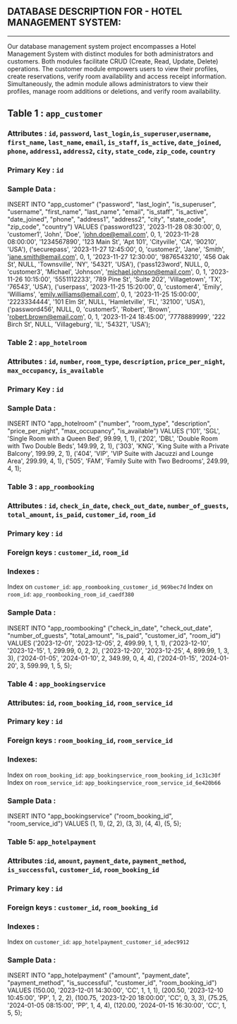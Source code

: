 ## DATABASE DESCRIPTION FOR - HOTEL MANAGEMENT SYSTEM:
--------------------------------------------------

Our database management system project encompasses a Hotel Management System with distinct modules for both administrators and customers. Both modules facilitate CRUD (Create, Read, Update, Delete) operations. 
The customer module empowers users to view their profiles, create reservations, verify room availability and access receipt information. Simultaneously, the admin module allows administrators to view their profiles, 
manage room additions or deletions, and verify room availability.

## Table 1 : `app_customer`
### Attributes : `id`, `password`, `last_login`,`is_superuser`,`username`, `first_name`, `last_name`, `email`, `is_staff`, `is_active`, `date_joined`, `phone`, `address1`, `address2`, `city`, `state_code`, `zip_code`, `country`
### Primary Key : `id`
### Sample Data :

INSERT INTO "app_customer" ("password", "last_login", "is_superuser", "username", "first_name", "last_name", "email", "is_staff", "is_active", "date_joined", "phone", "address1", "address2", "city", "state_code", "zip_code", "country")
VALUES
('password123', '2023-11-28 08:30:00', 0, 'customer1', 'John', 'Doe', 'john.doe@email.com', 0, 1, '2023-11-28 08:00:00', '1234567890', '123 Main St', 'Apt 101', 'Cityville', 'CA', '90210', 'USA'),
('securepass', '2023-11-27 12:45:00', 0, 'customer2', 'Jane', 'Smith', 'jane.smith@email.com', 0, 1, '2023-11-27 12:30:00', '9876543210', '456 Oak St', NULL, 'Townsville', 'NY', '54321', 'USA'),
('pass123word', NULL, 0, 'customer3', 'Michael', 'Johnson', 'michael.johnson@email.com', 0, 1, '2023-11-26 10:15:00', '5551112233', '789 Pine St', 'Suite 202', 'Villagetown', 'TX', '76543', 'USA'),
('userpass', '2023-11-25 15:20:00', 0, 'customer4', 'Emily', 'Williams', 'emily.williams@email.com', 0, 1, '2023-11-25 15:00:00', '2223334444', '101 Elm St', NULL, 'Hamletville', 'FL', '32100', 'USA'),
('password456', NULL, 0, 'customer5', 'Robert', 'Brown', 'robert.brown@email.com', 0, 1, '2023-11-24 18:45:00', '7778889999', '222 Birch St', NULL, 'Villageburg', 'IL', '54321', 'USA');


### Table 2 : `app_hotelroom`
### Attributes : `id`, `number`, `room_type`, `description`, `price_per_night`, `max_occupancy`, `is_available`
### Primary Key : `id`
### Sample Data :

INSERT INTO "app_hotelroom" ("number", "room_type", "description", "price_per_night", "max_occupancy", "is_available")
VALUES
('101', 'SGL', 'Single Room with a Queen Bed', 99.99, 1, 1),
('202', 'DBL', 'Double Room with Two Double Beds', 149.99, 2, 1),
('303', 'KNG', 'King Suite with a Private Balcony', 199.99, 2, 1),
('404', 'VIP', 'VIP Suite with Jacuzzi and Lounge Area', 299.99, 4, 1),
('505', 'FAM', 'Family Suite with Two Bedrooms', 249.99, 4, 1);

### Table 3 : `app_roombooking`
### Attributes : `id`, `check_in_date`, `check_out_date`, `number_of_guests`, `total_amount`, `is_paid`, `customer_id`, `room_id`
### Primary key : `id`
### Foreign keys : `customer_id`, `room_id`
### Indexes :

Index on `customer_id`: `app_roombooking_customer_id_969bec7d`
Index on `room_id`: `app_roombooking_room_id_caedf380`

### Sample Data :

INSERT INTO "app_roombooking" ("check_in_date", "check_out_date", "number_of_guests", "total_amount", "is_paid", "customer_id", "room_id")
VALUES
('2023-12-01', '2023-12-05', 2, 499.99, 1, 1, 1),
('2023-12-10', '2023-12-15', 1, 299.99, 0, 2, 2),
('2023-12-20', '2023-12-25', 4, 899.99, 1, 3, 3),
('2024-01-05', '2024-01-10', 2, 349.99, 0, 4, 4),
('2024-01-15', '2024-01-20', 3, 599.99, 1, 5, 5);


### Table 4 : `app_bookingservice`
### Attributes: `id`, `room_booking_id`,  `room_service_id`
### Primary key : `id`
### Foreign keys : `room_booking_id`,  `room_service_id`
### Indexes:

Index on `room_booking_id`: `app_bookingservice_room_booking_id_1c31c30f`
Index on `room_service_id`: `app_bookingservice_room_service_id_6e420b66`

### Sample Data :

INSERT INTO "app_bookingservice" ("room_booking_id", "room_service_id")
VALUES
(1, 1),
(2, 2),
(3, 3),
(4, 4),
(5, 5);

### Table 5: `app_hotelpayment`
### Attributes :`id`, `amount`, `payment_date`, `payment_method`, `is_successful`, `customer_id`, `room_booking_id`
### Primary key : `id`
### Foreign keys : `customer_id`, `room_booking_id`
### Indexes :
 Index on `customer_id`: `app_hotelpayment_customer_id_adec9912`

### Sample Data :

INSERT INTO "app_hotelpayment" ("amount", "payment_date", "payment_method", "is_successful", "customer_id", "room_booking_id")
VALUES
(150.00, '2023-12-01 14:30:00', 'CC', 1, 1, 1),
(200.50, '2023-12-10 10:45:00', 'PP', 1, 2, 2),
(100.75, '2023-12-20 18:00:00', 'CC', 0, 3, 3),
(75.25, '2024-01-05 08:15:00', 'PP', 1, 4, 4),
(120.00, '2024-01-15 16:30:00', 'CC', 1, 5, 5);
